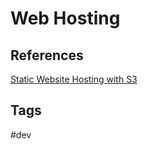 # Web Hosting

## References
[Static Website Hosting with S3](https://www.youtube.com/watch?v=-mIANj3lBFk)  

## Tags
#dev
